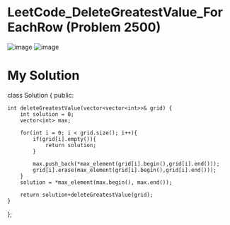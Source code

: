 # LeetCode_DeleteGreatestValue_ForEachRow (Problem 2500)

![image](https://user-images.githubusercontent.com/87345979/210020669-b8ff3c91-61af-4ce3-be3d-a0d6832b27f8.png)
![image](https://user-images.githubusercontent.com/87345979/210020770-462a4990-ca4c-4e30-ada7-e56c7cbb5502.png)

# My Solution
  class Solution {
  public:

    int deleteGreatestValue(vector<vector<int>>& grid) {
        int solution = 0;
        vector<int> max; 

        for(int i = 0; i < grid.size(); i++){
            if(grid[i].empty()){
                return solution;
            }

            max.push_back(*max_element(grid[i].begin(),grid[i].end()));
            grid[i].erase(max_element(grid[i].begin(),grid[i].end()));        
        }
        solution = *max_element(max.begin(), max.end());

        return solution+deleteGreatestValue(grid);
    }
  };
